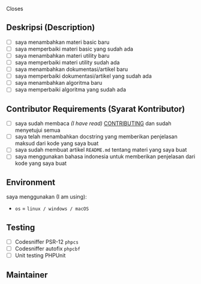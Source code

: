 Closes <!-- mention issue yang ingin kamu tutup dengan PR ini -->
<!-- Contoh: Closes #1 -->

## Deskripsi (Description)

<!-- deskripsikan tentang perubahan yang kamu berikan -->
- [ ] saya menambahkan materi basic baru
- [ ] saya memperbaiki materi basic yang sudah ada
- [ ] saya menambahkan materi utility baru
- [ ] saya memperbaiki materi utility sudah ada
- [ ] saya menambahkan dokumentasi/artikel baru
- [ ] saya memperbaiki dokumentasi/artikel yang sudah ada
- [ ] saya menambahkan algoritma baru
- [ ] saya memperbaiki algoritma yang sudah ada

## Contributor Requirements (Syarat Kontributor)

- [ ] saya sudah membaca _(I have read)_ [CONTRIBUTING](https://github.com/bellshade/PHP/blob/main/CONTRIBUTING.md) dan sudah menyetujui semua
- [ ] saya telah menambahkan docstring yang memberikan penjelasan maksud dari kode yang saya buat
- [ ] saya sudah membuat artikel `README.md` tentang materi yang saya buat
- [ ] saya menggunakan bahasa indonesia untuk memberikan penjelasan dari kode yang saya buat

## Environment

saya menggunakan (I am using):

- `os` = `linux / windows / macOS`

## Testing

- [ ] Codesniffer PSR-12 `phpcs`
- [ ] Codesniffer autofix `phpcbf`
- [ ] Unit testing PHPUnit

## Maintainer
<!-- request maintainer untuk mereview kode kamu
usahakan kamu memilih sesuai apa yang telah kamu ubah
**maintainer PHP**
@bellshade/php-team

**maintainer dokumentasi**
@bellshade/docs-team
-->

<!-- jika ada gagal pada salah satu test kami akan mengeceknya kembali -->
<!-- if there is a failure in one of the tests we will check it again -->
